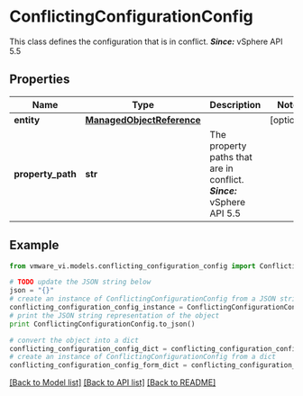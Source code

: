 # ConflictingConfigurationConfig

This class defines the configuration that is in conflict.  ***Since:*** vSphere API 5.5 

## Properties
Name | Type | Description | Notes
------------ | ------------- | ------------- | -------------
**entity** | [**ManagedObjectReference**](ManagedObjectReference.md) |  | [optional] 
**property_path** | **str** | The property paths that are in conflict.  ***Since:*** vSphere API 5.5  | 

## Example

```python
from vmware_vi.models.conflicting_configuration_config import ConflictingConfigurationConfig

# TODO update the JSON string below
json = "{}"
# create an instance of ConflictingConfigurationConfig from a JSON string
conflicting_configuration_config_instance = ConflictingConfigurationConfig.from_json(json)
# print the JSON string representation of the object
print ConflictingConfigurationConfig.to_json()

# convert the object into a dict
conflicting_configuration_config_dict = conflicting_configuration_config_instance.to_dict()
# create an instance of ConflictingConfigurationConfig from a dict
conflicting_configuration_config_form_dict = conflicting_configuration_config.from_dict(conflicting_configuration_config_dict)
```
[[Back to Model list]](../README.md#documentation-for-models) [[Back to API list]](../README.md#documentation-for-api-endpoints) [[Back to README]](../README.md)


